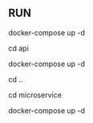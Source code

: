 ## RUN

docker-compose up -d

cd api

docker-compose up -d

cd ..

cd microservice

docker-compose up -d
